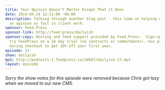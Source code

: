 ```yaml
---
title: Your Opinion Doesn’t Matter Except That it Does
date: 2014-04-24 12:11:00 -06:00
description: Talking through another blog post - this time on helping determine what’s
  an opinion vs fact in client work.
sponsor: Feed.Press
sponsor-link: http://feed.press/dailyish
sponsor-copy: Hosting and feed support provided by Feed.Press.  Sign-up today and
  try FeedPress on a 14 day trial (no contracts or commitments). Use promo code "dailyish"
  during checkout to get 10% off your first year.
episode: 17
show: dailyish
mp3: http://podcasts-1.feedpress.co/10587/dailyish-17.mp3
layout: episode
---
```


<em>Sorry the show notes for this episode were removed because Chris got lazy when we moved to our new CMS</em>.
